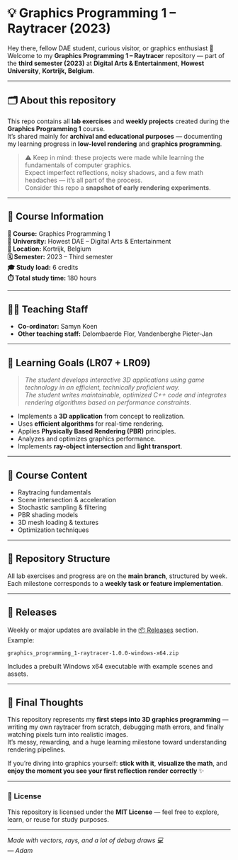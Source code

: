 # 💡 Graphics Programming 1 – Raytracer (2023)

Hey there, fellow DAE student, curious visitor, or graphics enthusiast 👋  
Welcome to my **Graphics Programming 1 – Raytracer** repository — part of the **third semester (2023)** at **Digital Arts & Entertainment**, **Howest University**, **Kortrijk, Belgium**.

---

## 🗂️ About this repository

This repo contains all **lab exercises** and **weekly projects** created during the **Graphics Programming 1** course.  
It’s shared mainly for **archival and educational purposes** — documenting my learning progress in **low-level rendering** and **graphics programming**.

> ⚠️ Keep in mind: these projects were made while learning the fundamentals of computer graphics.  
> Expect imperfect reflections, noisy shadows, and a few math headaches — it’s all part of the process.  
> Consider this repo a **snapshot of early rendering experiments**.

---

## 🧱 Course Information

**📘 Course:** Graphics Programming 1  
**🏫 University:** Howest DAE – Digital Arts & Entertainment  
**📍 Location:** Kortrijk, Belgium  
**🗓️ Semester:** 2023 – Third semester  
**🎓 Study load:** 6 credits  
**⏱️ Total study time:** 180 hours  

---

## 👨‍🏫 Teaching Staff

- **Co-ordinator:** Samyn Koen  
- **Other teaching staff:** Delombaerde Flor, Vandenberghe Pieter-Jan  

---

## 🎯 Learning Goals (LR07 + LR09)

> *The student develops interactive 3D applications using game technology in an efficient, technically proficient way.*  
> *The student writes maintainable, optimized C++ code and integrates rendering algorithms based on performance constraints.*

- Implements a **3D application** from concept to realization.  
- Uses **efficient algorithms** for real-time rendering.  
- Applies **Physically Based Rendering (PBR)** principles.  
- Analyzes and optimizes graphics performance.  
- Implements **ray-object intersection** and **light transport**.  

---

## 🧩 Course Content

- Raytracing fundamentals  
- Scene intersection & acceleration  
- Stochastic sampling & filtering  
- PBR shading models  
- 3D mesh loading & textures  
- Optimization techniques  

---

## 🔖 Repository Structure

All lab exercises and progress are on the **main branch**, structured by week.  
Each milestone corresponds to a **weekly task or feature implementation**.  

---

## 🚀 Releases

Weekly or major updates are available in the [📦 Releases](../../releases) section.  
Example:

`graphics_programming_1-raytracer-1.0.0-windows-x64.zip`

Includes a prebuilt Windows x64 executable with example scenes and assets.

---

## 🧠 Final Thoughts

This repository represents my **first steps into 3D graphics programming** — writing my own raytracer from scratch, debugging math errors, and finally watching pixels turn into realistic images.  
It’s messy, rewarding, and a huge learning milestone toward understanding rendering pipelines.

If you’re diving into graphics yourself: **stick with it**, **visualize the math**, and **enjoy the moment you see your first reflection render correctly** ✨

---

### 🪪 License
This repository is licensed under the **MIT License** — feel free to explore, learn, or reuse for study purposes.

---

*Made with vectors, rays, and a lot of debug draws 💻  
— Adam*
